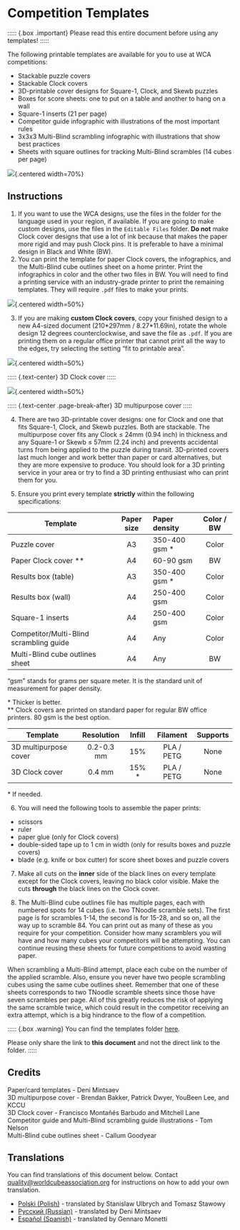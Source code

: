 # Competition Templates

::::: {.box .important}
Please read this entire document before using any templates!
:::::

The following printable templates are available for you to use at WCA competitions:

- Stackable puzzle covers
- Stackable Clock covers
- 3D-printable cover designs for Square-1, Clock, and Skewb puzzles
- Boxes for score sheets: one to put on a table and another to hang on a wall
- Square-1 inserts (21 per page)
- Competitor guide infographic with illustrations of the most important rules
- 3x3x3 Multi-Blind scrambling infographic with illustrations that show best practices
- Sheets with square outlines for tracking Multi-Blind scrambles (14 cubes per page)

![](images/results_boxes_and_cube_cover.jpg){.centered width=70%}

## Instructions

1. If you want to use the WCA designs, use the files in the folder for the language used in your region, if available. If you are going to make custom designs, use the files in the `Editable Files` folder. ****Do not**** make Clock cover designs that use a lot of ink because that makes the paper more rigid and may push Clock pins. It is preferable to have a minimal design in Black and White (BW).
2. You can print the template for paper Clock covers, the infographics, and the Multi-Blind cube outlines sheet on a home printer. Print the infographics in color and the other two files in BW. You will need to find a printing service with an industry-grade printer to print the remaining templates. They will require `.pdf` files to make your prints.

![](images/paper_clock_covers.jpg){.centered width=50%}

3. If you are making **custom Clock covers**, copy your finished design to a new A4-sized document (210\*297mm / 8.27\*11.69in), rotate the whole design 12 degrees counterclockwise, and save the file as `.pdf`. If you are printing them on a regular office printer that cannot print all the way to the edges, try selecting the setting “fit to printable area”.

![](images/clock_in_3d_cover.jpg){.centered width=50%}

::::: {.text-center}
3D Clock cover
:::::

![](images/sq1_in_3d_cover.jpg){.centered width=50%}

::::: {.text-center .page-break-after}
3D multipurpose cover
:::::

4. There are two 3D-printable cover designs: one for Clock and one that fits Square-1, Clock, and Skewb puzzles. Both are stackable. The multipurpose cover fits any Clock ≤ 24mm (0.94 inch) in thickness and any Square-1 or Skewb ≤ 57mm (2.24 inch) and prevents accidental turns from being applied to the puzzle during transit. 3D-printed covers last much longer and work better than paper or card alternatives, but they are more expensive to produce. You should look for a 3D printing service in your area or try to find a 3D printing enthusiast who can print them for you.

5. Ensure you print every template **strictly** within the following specifications:

| Template                                | Paper size | Paper density  | Color / BW |
| --------------------------------------- | :--------: | :------------- | :--------: |
| Puzzle cover                              |     A3     | 350-400 gsm \* |   Color    |
| Paper Clock cover \*\*                  |     A4     | 60-90 gsm      |     BW     |
| Results box (table)                     |     A3     | 350-400 gsm \* |   Color    |
| Results box (wall)                      |     A4     | 250-400 gsm    |   Color    |
| Square-1 inserts                        |     A4     | 250-400 gsm    |   Color    |
| Competitor/Multi-Blind scrambling guide |     A4     | Any            |   Color    |
| Multi-Blind cube outlines sheet         |     A4     | Any            |     BW     |

“gsm” stands for grams per square meter. It is the standard unit of measurement for paper density.

\* Thicker is better. <br/>
\*\* Clock covers are printed on standard paper for regular BW office printers. 80 gsm is the best option.

| Template              | Resolution | Infill |  Filament  | Supports |
| --------------------- | :--------: | :----: | :--------: | :------: |
| 3D multipurpose cover | 0.2-0.3 mm  |  15%   | PLA / PETG |   None   |
| 3D Clock cover        |   0.4 mm    | 15% \* | PLA / PETG |   None   |

\* If needed.

6. You will need the following tools to assemble the paper prints:

- scissors
- ruler
- paper glue (only for Clock covers)
- double-sided tape up to 1 cm in width (only for results boxes and puzzle covers)
- blade (e.g. knife or box cutter) for score sheet boxes and puzzle covers

7. Make all cuts on the **inner** side of the black lines on every template except for the Clock covers, leaving no black color visible. Make the cuts **through** the black lines on the Clock cover.

8. The Multi-Blind cube outlines file has multiple pages, each with numbered spots for 14 cubes (i.e. two TNoodle scramble sets). The first page is for scrambles 1-14, the second is for 15-28, and so on, all the way up to scramble 84. You can print out as many of these as you require for your competition. Consider how many scramblers you will have and how many cubes your competitors will be attempting. You can continue reusing these sheets for future competitions to avoid wasting paper.

When scrambling a Multi-Blind attempt, place each cube on the number of the applied scramble. Also, ensure you never have two people scrambling cubes using the same cube outlines sheet. Remember that one of these sheets corresponds to two TNoodle scramble sheets since those have seven scrambles per page. All of this greatly reduces the risk of applying the same scramble twice, which could result in the competitor receiving an extra attempt, which is a big hindrance to the flow of a competition.

::::: {.box .warning}
You can find the templates folder [here](https://drive.google.com/drive/folders/1EVqEWSqruZ8_vEJpUmqhFUqaikzgUkkP).

Please only share the link to **this document** and not the direct link to the folder.
:::::

## Credits

Paper/card templates - Deni Mintsaev <br/>
3D multipurpose cover - Brendan Bakker, Patrick Dwyer, YouBeen Lee, and KCCU <br/>
3D Clock cover - Francisco Montañés Barbudo and Mitchell Lane <br/>
Competitor guide and Multi-Blind scrambling guide illustrations - Tom Nelson <br/>
Multi-Blind cube outlines sheet - Callum Goodyear

## Translations

You can find translations of this document below. Contact [quality@worldcubeassociation.org](mailto:quality@worldcubeassociation.org) for instructions on how to add your own translation.

- [Polski (Polish)](wcadoc{edudoc/competition-templates/competition-templates-pl.pdf}) - translated by Stanislaw Ulbrych and Tomasz Stawowy
- [Русский (Russian)](wcadoc{edudoc/competition-templates/competition-templates-ru.pdf}) - translated by Deni Mintsaev
- [Español (Spanish)](wcadoc{edudoc/competition-templates/competition-templates-es.pdf}) - translated by Gennaro Monetti
